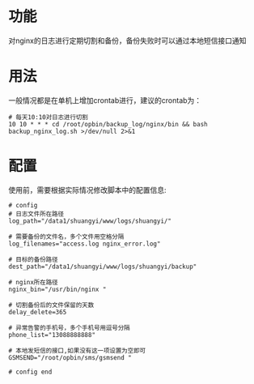 # 功能

对nginx的日志进行定期切割和备份，备份失败时可以通过本地短信接口通知

# 用法

一般情况都是在单机上增加crontab进行，建议的crontab为：
```
# 每天10:10对日志进行切割
10 10 * * * cd /root/opbin/backup_log/nginx/bin && bash backup_nginx_log.sh >/dev/null 2>&1
```

# 配置

使用前，需要根据实际情况修改脚本中的配置信息:
```
# config
# 日志文件所在路径
log_path="/data1/shuangyi/www/logs/shuangyi/"

# 需要备份的文件名，多个文件用空格分隔
log_filenames="access.log nginx_error.log"

# 目标的备份路径
dest_path="/data1/shuangyi/www/logs/shuangyi/backup"

# nginx所在路径
nginx_bin="/usr/bin/nginx "

# 切割备份后的文件保留的天数
delay_delete=365

# 异常告警的手机号，多个手机号用逗号分隔
phone_list="13088888888"

# 本地发短信的接口,如果没有这一项设置为空即可
GSMSEND="/root/opbin/sms/gsmsend "

# config end

```
